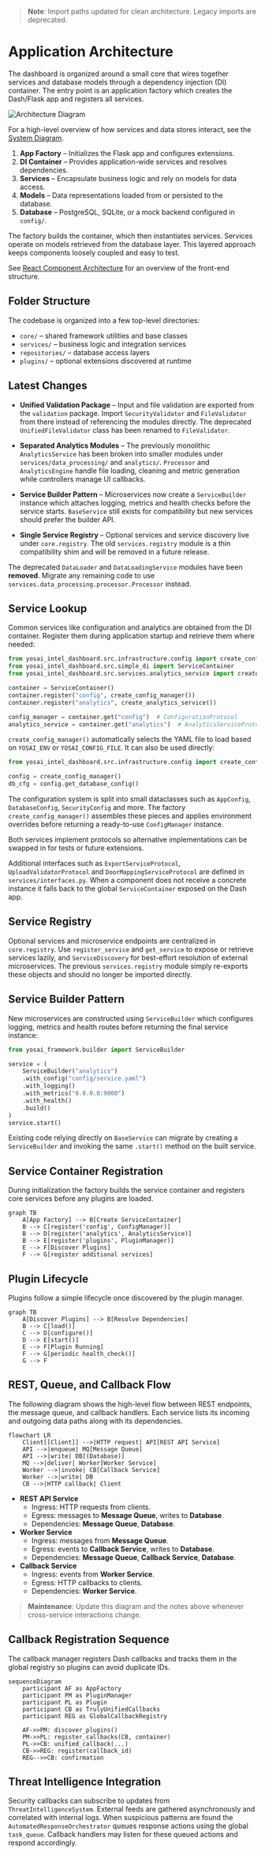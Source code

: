> **Note**: Import paths updated for clean architecture. Legacy imports are deprecated.

# Application Architecture

The dashboard is organized around a small core that wires together services and database models through a dependency injection (DI) container. The entry point is an application factory which creates the Dash/Flask app and registers all services.

![Architecture Diagram](architecture.svg)

For a high-level overview of how services and data stores interact, see the [System Diagram](system_diagram.md).

1. **App Factory** – Initializes the Flask app and configures extensions.
2. **DI Container** – Provides application-wide services and resolves dependencies.
3. **Services** – Encapsulate business logic and rely on models for data access.
4. **Models** – Data representations loaded from or persisted to the database.
5. **Database** – PostgreSQL, SQLite, or a mock backend configured in `config/`.

The factory builds the container, which then instantiates services. Services operate on models retrieved from the database layer. This layered approach keeps components loosely coupled and easy to test.

See [React Component Architecture](react_component_architecture.md) for an overview of the front-end structure.

## Folder Structure

The codebase is organized into a few top-level directories:

- `core/` – shared framework utilities and base classes
- `services/` – business logic and integration services
- `repositories/` – database access layers
- `plugins/` – optional extensions discovered at runtime

## Latest Changes

- **Unified Validation Package** – Input and file validation are exported from
  the `validation` package. Import `SecurityValidator` and `FileValidator` from
  there instead of referencing the modules directly. The deprecated
  `UnifiedFileValidator` class has been renamed to `FileValidator`.

- **Separated Analytics Modules** – The previously monolithic
  `AnalyticsService` has been broken into smaller modules under
`services/data_processing/` and `analytics/`. `Processor` and `AnalyticsEngine`
handle file loading, cleaning and metric
generation while controllers manage UI callbacks.
- **Service Builder Pattern** – Microservices now create a
  `ServiceBuilder` instance which attaches logging, metrics and health checks
  before the service starts. `BaseService` still exists for compatibility but
  new services should prefer the builder API.
- **Single Service Registry** – Optional services and service discovery live
  under `core.registry`. The old `services.registry` module is a thin
  compatibility shim and will be removed in a future release.

The deprecated `DataLoader` and `DataLoadingService` modules have been
**removed**. Migrate any remaining code to use
`services.data_processing.processor.Processor` instead.

## Service Lookup

Common services like configuration and analytics are obtained from the DI
container. Register them during application startup and retrieve them where
needed:

```python
from yosai_intel_dashboard.src.infrastructure.config import create_config_manager
from yosai_intel_dashboard.src.simple_di import ServiceContainer
from yosai_intel_dashboard.src.services.analytics_service import create_analytics_service

container = ServiceContainer()
container.register("config", create_config_manager())
container.register("analytics", create_analytics_service())

config_manager = container.get("config")  # ConfigurationProtocol
analytics_service = container.get("analytics")  # AnalyticsServiceProtocol
```

`create_config_manager()` automatically selects the YAML file to load based on
`YOSAI_ENV` or `YOSAI_CONFIG_FILE`. It can also be used directly:


```python
from yosai_intel_dashboard.src.infrastructure.config import create_config_manager

config = create_config_manager()
db_cfg = config.get_database_config()
```

The configuration system is split into small dataclasses such as
`AppConfig`, `DatabaseConfig`, `SecurityConfig` and more. The factory
`create_config_manager()` assembles these pieces and applies environment
overrides before returning a ready-to-use `ConfigManager` instance.

Both services implement protocols so alternative implementations can be swapped
in for tests or future extensions.

Additional interfaces such as `ExportServiceProtocol`, `UploadValidatorProtocol`
and `DoorMappingServiceProtocol` are defined in `services/interfaces.py`. When a
component does not receive a concrete instance it falls back to the global
`ServiceContainer` exposed on the Dash app.

## Service Registry

Optional services and microservice endpoints are centralized in
`core.registry`. Use `register_service` and `get_service` to expose or retrieve
services lazily, and `ServiceDiscovery` for best-effort resolution of external
microservices. The previous `services.registry` module simply re-exports these
objects and should no longer be imported directly.

## Service Builder Pattern

New microservices are constructed using `ServiceBuilder` which configures
logging, metrics and health routes before returning the final service
instance:

```python
from yosai_framework.builder import ServiceBuilder

service = (
    ServiceBuilder("analytics")
    .with_config("config/service.yaml")
    .with_logging()
    .with_metrics("0.0.0.0:9000")
    .with_health()
    .build()
)
service.start()
```

Existing code relying directly on `BaseService` can migrate by creating a
`ServiceBuilder` and invoking the same `.start()` method on the built service.

## Service Container Registration

During initialization the factory builds the service container and registers core
services before any plugins are loaded.

```mermaid
graph TB
    A[App Factory] --> B[Create ServiceContainer]
    B --> C[register('config', ConfigManager)]
    B --> D[register('analytics', AnalyticsService)]
    B --> E[register('plugins', PluginManager)]
    E --> F[Discover Plugins]
    F --> G[register additional services]
```

## Plugin Lifecycle

Plugins follow a simple lifecycle once discovered by the plugin manager.

```mermaid
graph TB
    A[Discover Plugins] --> B[Resolve Dependencies]
    B --> C[load()]
    C --> D[configure()]
    D --> E[start()]
    E --> F[Plugin Running]
    F --> G[periodic health_check()]
    G --> F
```

## REST, Queue, and Callback Flow

The following diagram shows the high-level flow between REST endpoints, the
message queue, and callback handlers. Each service lists its incoming and
outgoing data paths along with its dependencies.

```mermaid
flowchart LR
    Client[[Client]] -->|HTTP request| API[REST API Service]
    API -->|enqueue| MQ[Message Queue]
    API -->|write| DB[(Database)]
    MQ -->|deliver| Worker[Worker Service]
    Worker -->|invoke| CB[Callback Service]
    Worker -->|write| DB
    CB -->|HTTP callback| Client
```

- **REST API Service**
  - Ingress: HTTP requests from clients.
  - Egress: messages to **Message Queue**, writes to **Database**.
  - Dependencies: **Message Queue**, **Database**.
- **Worker Service**
  - Ingress: messages from **Message Queue**.
  - Egress: events to **Callback Service**, writes to **Database**.
  - Dependencies: **Message Queue**, **Callback Service**, **Database**.
- **Callback Service**
  - Ingress: events from **Worker Service**.
  - Egress: HTTP callbacks to clients.
  - Dependencies: **Worker Service**.

> **Maintenance**: Update this diagram and the notes above whenever
> cross-service interactions change.

## Callback Registration Sequence

The callback manager registers Dash callbacks and tracks them in the global
registry so plugins can avoid duplicate IDs.

```mermaid
sequenceDiagram
    participant AF as AppFactory
    participant PM as PluginManager
    participant PL as Plugin
    participant CB as TrulyUnifiedCallbacks
    participant REG as GlobalCallbackRegistry

    AF->>PM: discover_plugins()
    PM->>PL: register_callbacks(CB, container)
    PL->>CB: unified_callback(...)
    CB->>REG: register(callback_id)
    REG-->>CB: confirmation
```

## Threat Intelligence Integration

Security callbacks can subscribe to updates from `ThreatIntelligenceSystem`.
External feeds are gathered asynchronously and correlated with internal
logs.  When suspicious patterns are found the
`AutomatedResponseOrchestrator` queues response actions using the global
`task_queue`.  Callback handlers may listen for these queued actions and
respond accordingly.
